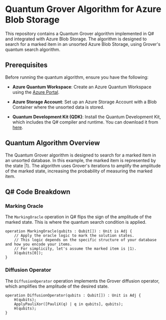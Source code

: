 # Quantum Grover Algorithm for Azure Blob Storage

This repository contains a Quantum Grover algorithm implemented in Q# and integrated with Azure Blob Storage. The algorithm is designed to search for a marked item in an unsorted Azure Blob Storage, using Grover's quantum search algorithm.

## Prerequisites

Before running the quantum algorithm, ensure you have the following:

- **Azure Quantum Workspace**: Create an Azure Quantum Workspace using the [Azure Portal](https://portal.azure.com/).

- **Azure Storage Account**: Set up an Azure Storage Account with a Blob Container where the unsorted data is stored.

- **Quantum Development Kit (QDK)**: Install the Quantum Development Kit, which includes the Q# compiler and runtime. You can download it from [here](https://learn.microsoft.com/en-us/azure/quantum/).

## Quantum Algorithm Overview

The Quantum Grover algorithm is designed to search for a marked item in an unsorted database. In this example, the marked item is represented by the state |1⟩. The algorithm uses Grover's iterations to amplify the amplitude of the marked state, increasing the probability of measuring the marked item.

## Q# Code Breakdown

### Marking Oracle

The `MarkingOracle` operation in Q# flips the sign of the amplitude of the marked state. This is where the quantum search condition is applied.

```qsharp
operation MarkingOracle(qubits : Qubit[]) : Unit is Adj {
    // Apply the oracle logic to mark the solution states.
    // This logic depends on the specific structure of your database and how you encode your items.
    // For simplicity, let's assume the marked item is |1⟩.
    X(qubits[0]);
}
```

### Diffusion Operator

The `DiffusionOperator` operation implements the Grover diffusion operator, which amplifies the amplitude of the desired state.

```qsharp
operation DiffusionOperator(qubits : Qubit[]) : Unit is Adj {
    H(qubits);
    ApplyPauliXor([PauliX(q) | q in qubits], qubits);
    H(qubits);
}

